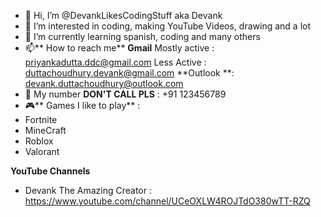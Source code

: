 - 👋 Hi, I’m @DevankLikesCodingStuff aka Devank
- 👀 I’m interested in coding, making YouTube Videos, drawing and a lot
- 🌱 I’m currently learning spanish, coding and many others 
- 📫** How to reach me**
**Gmail** 
Mostly active : priyankadutta.ddc@gmail.com 
Less Active : duttachoudhury.devank@gmail.com
**Outlook **: devank.duttachoudhury@outlook.com
- 📱 My number **DON'T CALL PLS** : +91 123456789
- 🎮** Games I like to play** :
-  Fortnite 
-  MineCraft
-  Roblox
-  Valorant

**YouTube Channels**
- Devank The Amazing Creator : https://www.youtube.com/channel/UCeOXLW4ROJTdO380wTT-RZQ
